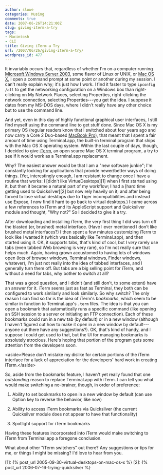 ```yaml
---
author: slowe
categories: Musing
comments: true
date: 2007-06-26T14:21:00Z
slug: giving-iterm-a-try
tags:
- Macintosh
- CLI
title: Giving iTerm a Try
url: /2007/06/26/giving-iterm-a-try/
wordpress_id: 477
---
```


It invariably occurs that, regardless of whether I'm on a computer running [Microsoft Windows Server 2003](http://www.microsoft.com/windowsserver/default.mspx), some flavor of Linux or UNIX, or [Mac OS X](http://www.apple.com/macosx/), I open a command prompt at some point or another during my session. I can't really explain why; it's just how I work. I find it faster to type `ipconfig /all` to get the networking configuration on a Windows box than right-clicking on My Network Places, selecting Properties, right-clicking the network connection, selecting Properties---you get the idea. I suppose it dates from my MS-DOS days, where I didn't really have any other choice but to use the command line.

And yet, even in this day of highly functional graphical user interfaces, I still find myself using the command line to get stuff done. Since Mac OS X is my primary OS (regular readers know that I switched about four years ago and now carry a Core 2 Duo-based [MacBook Pro](http://www.apple.com/macbookpro/)), that meant that I spent a fair amount of time using Terminal.app, the built-in terminal program that ships with the Mac OS X operating system. Within the last couple of days, though, I decided to give [iTerm](http://iterm.sourceforge.net/), an open source Mac OS X terminal program, a try to see if it would work as a Terminal.app replacement.

Why? The easiest answer would be that I am a "new software junkie"; I'm constantly looking for applications that provide newer/better ways of doing things. (Yet, interestingly enough, I am resistant to change once I have a routine that works: I [didn't like VirtueDesktops][1] when I first started using it, but then it became a natural part of my workflow; I had a [hard time getting used to Quicksilver][2] but now rely heavily on it; and after being forced to lose virtual desktops due to Tiger incompatibilities and instead use Expose, I now find it hard to go back to virtual desktops.) I came across a few references to iTerm and its AppleScript support and Quicksilver module and thought, "Why not?" So I decided to give it a try.

After downloading and installing iTerm, the very first thing I did was turn off the blasted (er, brushed) metal interface. (Have I ever mentioned I don't like brushed metal interfaces?) I then spent a few minutes customizing iTerm to look like I wanted it (which was basically like Terminal.app), and then started using it. OK, it supports tabs, that's kind of cool, but I _very_ rarely use tabs (even tabbed Web browsing is very rare), so I'm not really sure that helps much. Again, having grown accustomed to having lots of windows open (lots of browser windows, Terminal windows, Finder windows, whatever), I'm just not really into the idea of tabbed interfaces, and I generally turn them off. But tabs are a big selling point for iTerm, and without a need for tabs, why bother to switch at all?

That was a good question, and I didn't (and still don't, to some extent) have an answer for it. iTerm seems just as fast as Terminal, they both can be configured to work similarly and look similarly. So why switch? The only reason I can find so far is the idea of iTerm's _bookmarks_, which seem to be similar in function to Terminal.app's `.term` files. The idea is that you can open a bookmark that automatically runs a specific command (like opening an SSH session to a server or initiating an FTP connection). Each of these bookmarks could run in a new tab (by default) or in a new window (although I haven't figured out how to make it open in a new window by default---anyone out there have any suggestions?). OK, that's kind of handy, and I suppose I could get used to that, but the UI for managing bookmarks is absolutely atrocious. Here's hoping that portion of the program gets some attention from the developers soon.

&lt;aside&gt;Please don't mistake my dislike for certain portions of the iTerm interface for a lack of appreciation for the developers' hard work in creating iTerm.&lt;/aside&gt;

So, aside from the bookmarks feature, I haven't yet really found that one _outstanding_ reason to replace Terminal.app with iTerm. I can tell you what would make switching a no-brainer, though, in order of preference:

1. Ability to set bookmarks to open in a new window by default (can use Option key to reverse the behavior, like now)

2. Ability to access iTerm bookmarks via Quicksilver (the current Quicksilver module does not appear to have that functionality)

3. Spotlight support for iTerm bookmarks

Having these features incorporated into iTerm would make switching to iTerm from Terminal.app a foregone conclusion.

What about other "iTerm switchers" out there? Any suggestions or tips for me, or things I might be missing? I'd love to hear from you.

[1]: {% post_url 2005-09-30-virtual-desktops-on-mac-os-x %}
[2]: {% post_url 2006-07-16-trying-quicksilver %}
